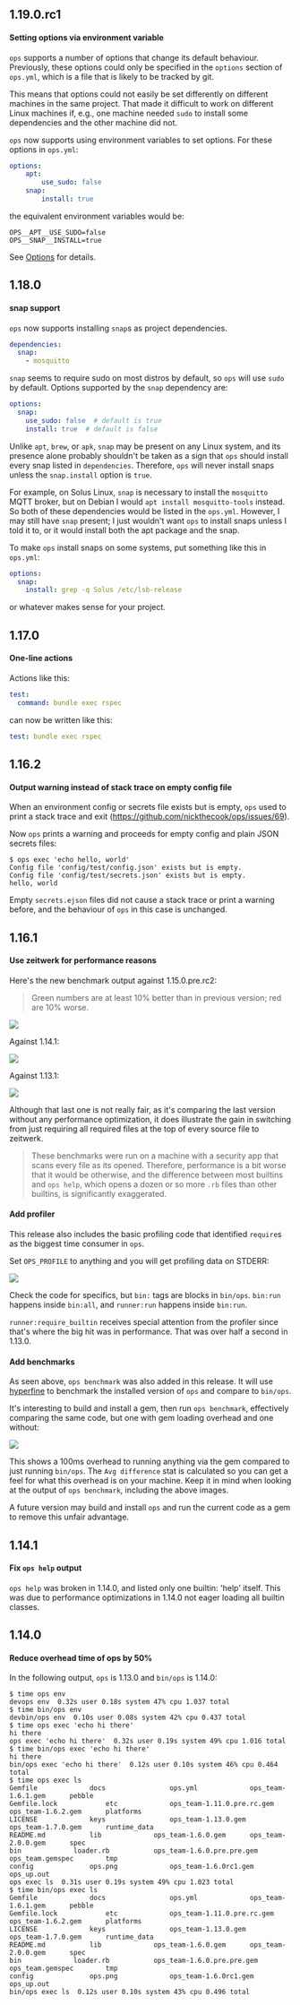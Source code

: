 ## 1.19.0.rc1

#### Setting options via environment variable

`ops` supports a number of options that change its default behaviour. Previously, these options could only be specified in the `options` section of `ops.yml`, which is a file that is likely to be tracked by git.

This means that options could not easily be set differently on different machines in the same project. That made it difficult to work on different Linux machines if, e.g., one machine needed `sudo` to install some dependencies and the other machine did not.

`ops` now supports using environment variables to set options. For these options in `ops.yml`:

```yaml
options:
	apt:
		use_sudo: false
	snap:
		install: true
```

the equivalent environment variables would be:

```
OPS__APT__USE_SUDO=false
OPS__SNAP__INSTALL=true
```

See [Options](docs/options.md) for details.

## 1.18.0

#### snap support

`ops` now supports installing `snap`s as project dependencies.

```yaml
dependencies:
  snap:
    - mosquitto
```

`snap` seems to require sudo on most distros by default, so `ops` will use `sudo` by default. Options supported by the `snap` dependency are:

```yaml
options:
  snap:
    use_sudo: false  # default is true
    install: true  # default is false
```

Unlike `apt`, `brew`, or `apk`, `snap` may be present on any Linux system, and its presence alone probably shouldn't be taken as a sign that `ops` should install every snap listed in `dependencies`. Therefore, `ops` will never install snaps unless the `snap.install` option is `true`.

For example, on Solus Linux, `snap` is necessary to install the `mosquitto` MQTT broker, but on Debian I would `apt install mosquitto-tools` instead. So both of these dependencies would be listed in the `ops.yml`. However, I may still have `snap` present; I just wouldn't want `ops` to install snaps unless I told it to, or it would install both the apt package and the snap.

To make `ops` install snaps on some systems, put something like this in `ops.yml`:

```yaml
options:
  snap:
    install: grep -q Solus /etc/lsb-release
```

or whatever makes sense for your project.

## 1.17.0

#### One-line actions

Actions like this:

```yaml
test:
  command: bundle exec rspec
```

can now be written like this:

```yaml
test: bundle exec rspec
```

## 1.16.2

#### Output warning instead of stack trace on empty config file

When an environment config or secrets file exists but is empty, `ops` used to print a stack trace and exit (https://github.com/nickthecook/ops/issues/69).

Now `ops` prints a warning and proceeds for empty config and plain JSON secrets files:

```
$ ops exec 'echo hello, world'
Config file 'config/test/config.json' exists but is empty.
Config file 'config/test/secrets.json' exists but is empty.
hello, world
```

Empty `secrets.ejson` files did not cause a stack trace or print a warning before, and the behaviour of `ops` in this case is unchanged.

## 1.16.1

#### Use zeitwerk for performance reasons

Here's the new benchmark output against 1.15.0.pre.rc2:

> Green numbers are at least 10% better than in previous version; red are 10% worse.

![](benchmark/bench_1.15_vs_1.16.png)

Against 1.14.1:

![](benchmark/bench_1.14_vs_1.16.png)

Against 1.13.1:

![](benchmark/bench_1.13_vs_1.16.png)

Although that last one is not really fair, as it's comparing the last version without any performance optimization, it does illustrate the gain in switching from just requiring all required files at the top of every source file to zeitwerk.

> These benchmarks were run on a machine with a security app that scans every file as its opened. Therefore, performance is a bit worse that it would be otherwise, and the difference between most builtins and `ops help`, which opens a dozen or so more `.rb` files than other builtins, is significantly exaggerated.

#### Add profiler

This release also includes the basic profiling code that identified `require`s as the biggest time consumer in `ops`.

Set `OPS_PROFILE` to anything and you will get profiling data on STDERR:

![](changes/profiler.png)

Check the code for specifics, but `bin:` tags are blocks in `bin/ops`. `bin:run` happens inside `bin:all`, and `runner:run` happens inside `bin:run`.

`runner:require_builtin` receives special attention from the profiler since that's where the big hit was in performance. That was over half a second in 1.13.0.

#### Add benchmarks

As seen above, `ops benchmark` was also added in this release. It will use [hyperfine](https://github.com/sharkdp/hyperfine) to benchmark the installed version of `ops` and compare to `bin/ops`.

It's interesting to build and install a gem, then run `ops benchmark`, effectively comparing the same code, but one with gem loading overhead and one without:

![](changes/benchmark.png)

This shows a 100ms overhead to running anything via the gem compared to just running `bin/ops`. The `Avg difference` stat is calculated so you can get a feel for what this overhead is on your machine. Keep it in mind when looking at the output of `ops benchmark`, including the above images.

A future version may build and install `ops` and run the current code as a gem to remove this unfair advantage.

## 1.14.1

#### Fix `ops help` output

`ops help` was broken in 1.14.0, and listed only one builtin: 'help' itself. This was due to performance optimizations in 1.14.0 not eager loading all builtin classes.

## 1.14.0

#### Reduce overhead time of ops by 50%

In the following output, `ops` is 1.13.0 and `bin/ops` is 1.14.0:

```shell
$ time ops env
devops env  0.32s user 0.18s system 47% cpu 1.037 total
$ time bin/ops env
devbin/ops env  0.10s user 0.08s system 42% cpu 0.437 total
$ time ops exec 'echo hi there'
hi there
ops exec 'echo hi there'  0.32s user 0.19s system 49% cpu 1.016 total
$ time bin/ops exec 'echo hi there'
hi there
bin/ops exec 'echo hi there'  0.12s user 0.10s system 46% cpu 0.464 total
$ time ops exec ls
Gemfile				docs				ops.yml				ops_team-1.6.1.gem		pebble
Gemfile.lock			etc				ops_team-1.11.0.pre.rc.gem	ops_team-1.6.2.gem		platforms
LICENSE				keys				ops_team-1.13.0.gem		ops_team-1.7.0.gem		runtime_data
README.md			lib				ops_team-1.6.0.gem		ops_team-2.0.0.gem		spec
bin				loader.rb			ops_team-1.6.0.pre.pre.gem	ops_team.gemspec		tmp
config				ops.png				ops_team-1.6.0rc1.gem		ops_up.out
ops exec ls  0.31s user 0.19s system 49% cpu 1.023 total
$ time bin/ops exec ls
Gemfile				docs				ops.yml				ops_team-1.6.1.gem		pebble
Gemfile.lock			etc				ops_team-1.11.0.pre.rc.gem	ops_team-1.6.2.gem		platforms
LICENSE				keys				ops_team-1.13.0.gem		ops_team-1.7.0.gem		runtime_data
README.md			lib				ops_team-1.6.0.gem		ops_team-2.0.0.gem		spec
bin				loader.rb			ops_team-1.6.0.pre.pre.gem	ops_team.gemspec		tmp
config				ops.png				ops_team-1.6.0rc1.gem		ops_up.out
bin/ops exec ls  0.12s user 0.10s system 43% cpu 0.496 total
```
